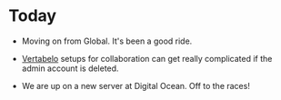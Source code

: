# Today

* Moving on from Global. It's been a good ride.

* [Vertabelo](http://vertabelo.com) setups for collaboration can get really complicated if the admin account is deleted.

* We are up on a new server at Digital Ocean. Off to the races!
